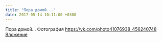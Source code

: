 ```yaml
---
title: "Пора домой..."
date: 2017-05-14 10:11:00 +0300
---
```


Пора домой...
Фотография
<a class="vk-attach" href="https://vk.com/photo41076938_456240748">https://vk.com/photo41076938_456240748</a>
<a class="vk-attach" href="https://vk.com/photo41076938_456240748">Вложение</a>
